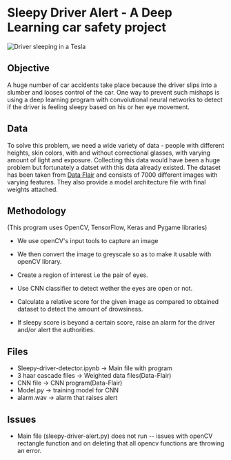 # Sleepy Driver Alert - A Deep Learning car safety project
![Driver sleeping in a Tesla](https://postmediadriving.files.wordpress.com/2019/01/tesla-sleeper.jpg)

## Objective
A huge number of car accidents take place because the driver slips into a slumber and looses control of the car. One way to prevent such mishaps is using a deep learning program with convolutional neural networks to detect if the driver is feeling sleepy based on his or her eye movement.

## Data
To solve this problem, we need a wide variety of data - people with different heights, skin colors, with and without correctional glasses, with varying amount of light and exposure. Collecting this data would have been a huge problem but fortunately a datset with this data already existed. The dataset has been taken from [Data Flair](https://data-flair.training) and consists of 7000 different images with varying features. They also provide a model architecture file with final weights attached.

## Methodology
(This program uses OpenCV, TensorFlow, Keras and Pygame libraries)

- We use openCV's input tools to capture an image

- We then convert the image to greyscale so as to make it usable with openCV library.

- Create a region of interest i.e the pair of eyes. 

- Use CNN classifier to detect wether the eyes are open or not.

- Calculate a relative score for the given image as compared to obtained dataset to detect the amount of drowsiness.

- If sleepy score is beyond a certain score, raise an alarm for the driver and/or alert the authorities.

## Files
- Sleepy-driver-detector.ipynb -> Main file with program
- 3 haar cascade files -> Weighted data files(Data-Flair)
- CNN file -> CNN program(Data-Flair)
- Model.py -> training model for CNN
- alarm.wav -> alarm that raises alert

## Issues
- Main file (sleepy-driver-alert.py) does not run -- issues with openCV rectangle function and on deleting that all opencv functions are throwing an error.
